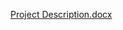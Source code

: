 [Project Description.docx](https://github.com/mateasdenis97/proiect-curs/files/13705565/Project.Description.docx)

